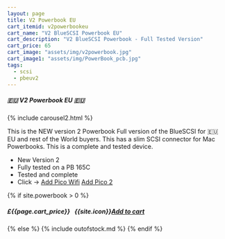 ```yaml
---
layout: page
title: V2 Powerbook EU
cart_itemid: v2powerbookeu
cart_name: "V2 BlueSCSI Powerbook EU"
cart_description: "V2 BlueSCSI Powerbook - Full Tested Version"
cart_price: 65
cart_image: "assets/img/v2powerbook.jpg"
cart_image1: "assets/img/PowerBook_pcb.jpg"
tags: 
  - scsi
  - pbeuv2
---
```


##### 🇪🇺 V2 Powerbook EU 🇪🇺

{% include carousel2.html %}

This is the NEW version 2 Powerbook Full version of the BlueSCSI for 🇪🇺 EU and rest of the World buyers. This has a slim SCSI connector for Mac Powerbooks. This is a complete and tested device.

* New Version 2
* Fully tested on a PB 165C
* Tested and complete
* Click &#8594; [Add Pico Wifi](/picowifi) [Add Pico 2](/pico2)

{% if site.powerbook > 0 %}
##### £{{page.cart_price}} &nbsp; {{site.icon}}[Add to cart](/cart#{{page.cart_itemid}})
{% else %}
{% include outofstock.md %}
{% endif %}